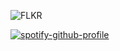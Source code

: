 ![FLKR](https://github.com/stephgingrich/eli/blob/main/fklr-falke-drawing-v0-fid133d00fpd1.webp "FLKR")

[![spotify-github-profile](https://spotify-github-profile.kittinanx.com/api/view?uid=31cebrsllbixaiezju7swkyuztlq&cover_image=true&theme=default&show_offline=false&background_color=000000&interchange=false&profanity=false&bar_color=cc0000)](https://github.com/kittinan/spotify-github-profile)
